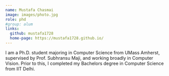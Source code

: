 ```yaml
---
name: Mustafa Chasmai
image: images/photo.jpg
role: phd
#group: alum
links:
  github: mustafa1728
  home-page: https://mustafa1728.github.io/
---
```


I am a Ph.D. student majoring in Computer Science from UMass Amherst, supervised by Prof. Subhransu Maji, and working broadly in Computer Vision. Prior to this, I completed my Bachelors degree in Computer Science from IIT Delhi.
